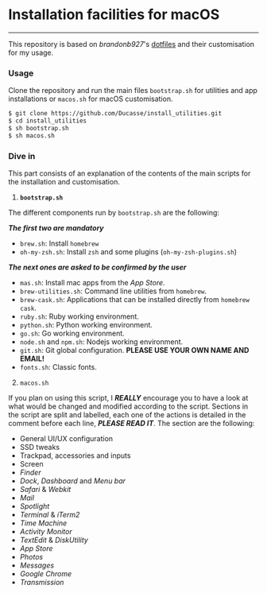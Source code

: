 # Installation facilities for macOS

---

This repository is based on *brandonb927*'s [dotfiles](https://github.com/brandonb927/dotfiles) and their customisation for my usage. 



### Usage 

Clone the repository and run the main files `bootstrap.sh` for utilities and app installations or `macos.sh` for macOS customisation.

```bash
$ git clone https://github.com/Ducasse/install_utilities.git
$ cd install_utilities
$ sh bootstrap.sh
$ sh macos.sh
```

### Dive in

This part consists of an explanation of the contents of the main scripts for the installation and customisation.

1. **`bootstrap.sh`**

The different components run by `bootstrap.sh` are the following:

***The first two are mandatory***

- `brew.sh`: Install `homebrew`
- `oh-my-zsh.sh`: Install `zsh` and some plugins (`oh-my-zsh-plugins.sh`)

***The next ones are asked to be confirmed by the user***

- `mas.sh`: Install mac apps from the *App Store*.
- `brew-utilities.sh`: Command line utilities from `homebrew`.
- `brew-cask.sh`: Applications that can be installed directly from `homebrew cask`.
- `ruby.sh`: Ruby working environment.
- `python.sh`: Python working environment.
- `go.sh`: Go working environment.
- `node.sh` and `npm.sh`: Nodejs working environment. 
- `git.sh`: Git global configuration. **PLEASE USE YOUR OWN NAME AND EMAIL!**
- `fonts.sh`: Classic fonts.

2.  `macos.sh`

If you plan on using this script, I ***REALLY*** encourage you to have a look at what would be changed and modified according to the script. Sections in the script are split and labelled, each one of the actions is detailed in the comment before each line, ***PLEASE READ IT***. The section are the following:

- General UI/UX configuration
- SSD tweaks
- Trackpad, accessories and inputs
- Screen
- *Finder*
- *Dock*, *Dashboard* and *Menu bar*
- *Safari* & *Webkit*
- *Mail*
- *Spotlight*
- *Terminal* & *iTerm2*
- *Time Machine*
- *Activity Monitor*
- *TextEdit* & *DiskUtility*
- *App Store*
- *Photos*
- *Messages*
- *Google Chrome*
- *Transmission*

